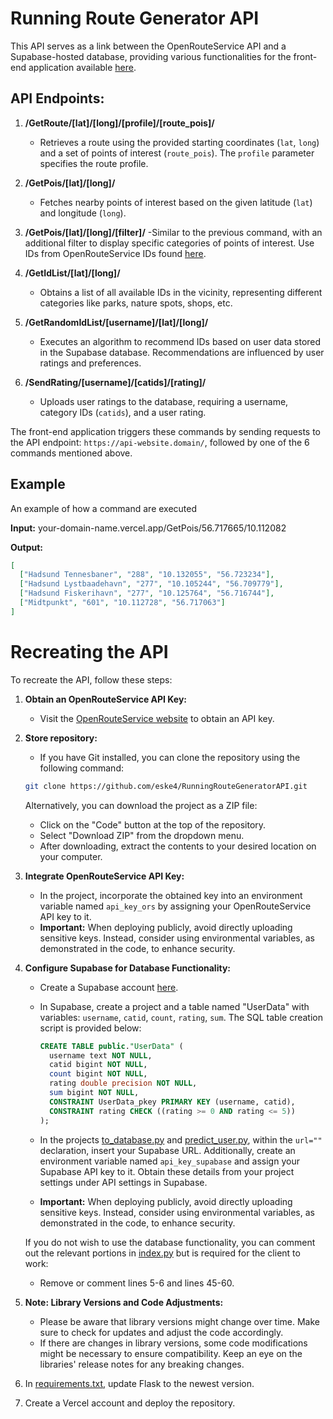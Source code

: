 # Running Route Generator API

This API serves as a link between the OpenRouteService API and a Supabase-hosted database, providing various functionalities for the front-end application available [here](https://github.com/eske4/RunningRouteGeneratorClient).

## API Endpoints:

1. **/GetRoute/[lat]/[long]/[profile]/[route_pois]/**
   - Retrieves a route using the provided starting coordinates (`lat`, `long`) and a set of points of interest (`route_pois`). The `profile` parameter specifies the route profile.

2. **/GetPois/[lat]/[long]/**
   - Fetches nearby points of interest based on the given latitude (`lat`) and longitude (`long`).

3. **/GetPois/[lat]/[long]/[filter]/**
   -Similar to the previous command, with an additional filter to display specific categories of points of interest. Use IDs from OpenRouteService IDs found [here](https://github.com/GIScience/openpoiservice/blob/master/openpoiservice/server/categories/categories.yml).

4. **/GetIdList/[lat]/[long]/**
   - Obtains a list of all available IDs in the vicinity, representing different categories like parks, nature spots, shops, etc.

5. **/GetRandomIdList/[username]/[lat]/[long]/**
   - Executes an algorithm to recommend IDs based on user data stored in the Supabase database. Recommendations are influenced by user ratings and preferences.

6. **/SendRating/[username]/[catids]/[rating]/**
   - Uploads user ratings to the database, requiring a username, category IDs (`catids`), and a user rating.

The front-end application triggers these commands by sending requests to the API endpoint: `https://api-website.domain/`, followed by one of the 6 commands mentioned above.

## Example

An example of how a command are executed

**Input:**
your-domain-name.vercel.app/GetPois/56.717665/10.112082

**Output:**
```json
[
  ["Hadsund Tennesbaner", "288", "10.132055", "56.723234"],
  ["Hadsund Lystbaadehavn", "277", "10.105244", "56.709779"],
  ["Hadsund Fiskerihavn", "277", "10.125764", "56.716744"],
  ["Midtpunkt", "601", "10.112728", "56.717063"]
]
```

# Recreating the API

To recreate the API, follow these steps:

1. **Obtain an OpenRouteService API Key:**
   - Visit the [OpenRouteService website](https://openrouteservice.org/) to obtain an API key.

2. **Store repository:**
    - If you have Git installed, you can clone the repository using the following command:

    ```bash
    git clone https://github.com/eske4/RunningRouteGeneratorAPI.git
    ```

    Alternatively, you can download the project as a ZIP file:

   - Click on the "Code" button at the top of the repository.
   - Select "Download ZIP" from the dropdown menu.
   - After downloading, extract the contents to your desired location on your computer.

4. **Integrate OpenRouteService API Key:**
   - In the project, incorporate the obtained key into an environment variable named `api_key_ors` by assigning your OpenRouteService API key to it.
   - **Important:** When deploying publicly, avoid directly uploading sensitive keys. Instead, consider using environmental variables, as demonstrated in the code, to enhance security.

5. **Configure Supabase for Database Functionality:**
   - Create a Supabase account [here](https://supabase.com/).
   - In Supabase, create a project and a table named "UserData" with variables: `username`, `catid`, `count`, `rating`, `sum`. The SQL table creation script is provided below:

     ```sql
     CREATE TABLE public."UserData" (
       username text NOT NULL,
       catid bigint NOT NULL,
       count bigint NOT NULL,
       rating double precision NOT NULL,
       sum bigint NOT NULL,
       CONSTRAINT UserData_pkey PRIMARY KEY (username, catid),
       CONSTRAINT rating CHECK ((rating >= 0 AND rating <= 5))
     );
     ```

   - In the projects [to_database.py](scripts/to_database.py) and [predict_user.py](scripts/predict_user.py), within the `url=""` declaration, insert your Supabase URL. Additionally, create an environment variable named `api_key_supabase` and assign your Supabase API key to it. Obtain these details from your project settings under API settings in Supabase.
   - **Important:** When deploying publicly, avoid directly uploading sensitive keys. Instead, consider using environmental variables, as demonstrated in the code, to enhance security.

   If you do not wish to use the database functionality, you can comment out the relevant portions in [index.py](api/index.py) but is required for the client to work:
   - Remove or comment lines 5-6 and lines 45-60.

6. **Note: Library Versions and Code Adjustments:**
   - Please be aware that library versions might change over time. Make sure to check for updates and adjust the code accordingly.
   - If there are changes in library versions, some code modifications might be necessary to ensure compatibility. Keep an eye on the libraries' release notes for any breaking changes.

7. In [requirements.txt](requirements.txt), update Flask to the newest version.

8. Create a Vercel account and deploy the repository.
